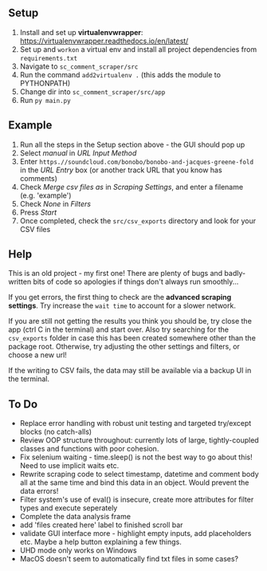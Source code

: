 ## Setup

1. Install and set up **virtualenvwrapper**: https://virtualenvwrapper.readthedocs.io/en/latest/
2. Set up and `workon` a virtual env and install all project dependencies from `requirements.txt`
3. Navigate to `sc_comment_scraper/src`
4. Run the command `add2virtualenv .` (this adds the module to PYTHONPATH)
5. Change dir into `sc_comment_scraper/src/app`
6. Run `py main.py`

## Example

1. Run all the steps in the Setup section above - the GUI should pop up
2. Select _manual_ in _URL Input Method_
3. Enter `https.//soundcloud.com/bonobo/bonobo-and-jacques-greene-fold` in the _URL Entry_ box (or another track URL that you know has comments)
4. Check _Merge csv files as_ in _Scraping Settings_, and enter a filename (e.g. 'example')
5. Check _None_ in _Filters_
6. Press _Start_
7. Once completed, check the `src/csv_exports` directory and look for your CSV files

## Help

This is an old project - my first one! There are plenty of bugs and badly-written bits of code so apologies if things don't always run smoothly...

If you get errors, the first thing to check are the **advanced scraping settings**. Try increase the `wait time` to account for a slower network.

If you are still not getting the results you think you should be, try close the app (ctrl C in the terminal) and start over. Also try searching for the `csv_exports` folder in case this has been created somewhere other than the package root. Otherwise, try adjusting the other settings and filters, or choose a new url!

If the writing to CSV fails, the data may still be available via a backup UI in the terminal.

## To Do

- Replace error handling with robust unit testing and targeted try/except blocks (no catch-alls)
- Review OOP structure throughout: currently lots of large, tightly-coupled classes and functions with poor cohesion.
- Fix selenium waiting - time.sleep() is not the best way to go about this! Need to use implicit waits etc.
- Rewrite scraping code to select timestamp, datetime and comment body all at the same time and bind this data in an object. Would prevent the data errors!
- Filter system's use of eval() is insecure, create more attributes for filter types and execute seperately
- Complete the data analysis frame
- add 'files created here' label to finished scroll bar
- validate GUI interface more - highlight empty inputs, add placeholders etc. Maybe a help button explaining a few things.
- UHD mode only works on Windows
- MacOS doesn't seem to automatically find txt files in some cases?
